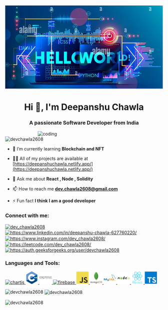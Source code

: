 ![logo](https://github.com/Devchawla2608/Devchawla2608/blob/main/GithubBanner1.jpg)
 <h1 align="center">Hi 👋, I'm Deepanshu Chawla</h1>
<h3 align="center">A passionate Software Developer from India</h3>

<img align="right" alt ="coding" width="400" src="https://user-images.githubusercontent.com/55389276/140866485-8fb1c876-9a8f-4d6a-98dc-08c4981eaf70.gif">

<p align="left"> <img src="https://komarev.com/ghpvc/?username=devchawla2608&label=Profile%20views&color=0e75b6&style=flat" alt="devchawla2608" /> </p>

- 🌱 I’m currently learning **Blockchain and NFT**

- 👨‍💻 All of my projects are available at [https://deepanshuchawla.netlify.app/](https://deepanshuchawla.netlify.app/)

- 💬 Ask me about **React , Node , Solidity**

- 📫 How to reach me **dev.chawla2608@gmail.com**

- ⚡ Fun fact **I think I am a good developer**

<h3 align="left">Connect with me:</h3>
<p align="left">
<a href="https://twitter.com/dev_chawla2608" target="blank"><img align="center" src="https://raw.githubusercontent.com/rahuldkjain/github-profile-readme-generator/master/src/images/icons/Social/twitter.svg" alt="dev_chawla2608" height="30" width="40" /></a>
<a href="https://linkedin.com/in/https://www.linkedin.com/in/deepanshu-chawla-627760220/" target="blank"><img align="center" src="https://raw.githubusercontent.com/rahuldkjain/github-profile-readme-generator/master/src/images/icons/Social/linked-in-alt.svg" alt="https://www.linkedin.com/in/deepanshu-chawla-627760220/" height="30" width="40" /></a>
<a href="https://instagram.com/https://www.instagram.com/dev_chawla2608/" target="blank"><img align="center" src="https://raw.githubusercontent.com/rahuldkjain/github-profile-readme-generator/master/src/images/icons/Social/instagram.svg" alt="https://www.instagram.com/dev_chawla2608/" height="30" width="40" /></a>
<a href="https://www.leetcode.com/https://leetcode.com/dev_chawla2608/" target="blank"><img align="center" src="https://raw.githubusercontent.com/rahuldkjain/github-profile-readme-generator/master/src/images/icons/Social/leet-code.svg" alt="https://leetcode.com/dev_chawla2608/" height="30" width="40" /></a>
<a href="https://auth.geeksforgeeks.org/user/https://auth.geeksforgeeks.org/user/devchawla2608" target="blank"><img align="center" src="https://raw.githubusercontent.com/rahuldkjain/github-profile-readme-generator/master/src/images/icons/Social/geeks-for-geeks.svg" alt="https://auth.geeksforgeeks.org/user/devchawla2608" height="30" width="40" /></a>
</p>

<h3 align="left">Languages and Tools:</h3>
<p align="left"> <a href="https://www.chartjs.org" target="_blank" rel="noreferrer"> <img src="https://www.chartjs.org/media/logo-title.svg" alt="chartjs" width="40" height="40"/> </a> <a href="https://www.w3schools.com/cpp/" target="_blank" rel="noreferrer"> <img src="https://raw.githubusercontent.com/devicons/devicon/master/icons/cplusplus/cplusplus-original.svg" alt="cplusplus" width="40" height="40"/> </a> <a href="https://expressjs.com" target="_blank" rel="noreferrer"> <img src="https://raw.githubusercontent.com/devicons/devicon/master/icons/express/express-original-wordmark.svg" alt="express" width="40" height="40"/> </a> <a href="https://firebase.google.com/" target="_blank" rel="noreferrer"> <img src="https://www.vectorlogo.zone/logos/firebase/firebase-icon.svg" alt="firebase" width="40" height="40"/> </a> <a href="https://developer.mozilla.org/en-US/docs/Web/JavaScript" target="_blank" rel="noreferrer"> <img src="https://raw.githubusercontent.com/devicons/devicon/master/icons/javascript/javascript-original.svg" alt="javascript" width="40" height="40"/> </a> <a href="https://www.mongodb.com/" target="_blank" rel="noreferrer"> <img src="https://raw.githubusercontent.com/devicons/devicon/master/icons/mongodb/mongodb-original-wordmark.svg" alt="mongodb" width="40" height="40"/> </a> <a href="https://www.mysql.com/" target="_blank" rel="noreferrer"> <img src="https://raw.githubusercontent.com/devicons/devicon/master/icons/mysql/mysql-original-wordmark.svg" alt="mysql" width="40" height="40"/> </a> <a href="https://nodejs.org" target="_blank" rel="noreferrer"> <img src="https://raw.githubusercontent.com/devicons/devicon/master/icons/nodejs/nodejs-original-wordmark.svg" alt="nodejs" width="40" height="40"/> </a> <a href="https://reactjs.org/" target="_blank" rel="noreferrer"> <img src="https://raw.githubusercontent.com/devicons/devicon/master/icons/react/react-original-wordmark.svg" alt="react" width="40" height="40"/> </a> <a href="https://www.typescriptlang.org/" target="_blank" rel="noreferrer"> <img src="https://raw.githubusercontent.com/devicons/devicon/master/icons/typescript/typescript-original.svg" alt="typescript" width="40" height="40"/> </a> </p>

<p><img align="left" src="https://github-readme-stats.vercel.app/api/top-langs?username=devchawla2608&show_icons=true&locale=en&layout=compact" alt="devchawla2608" /></p>

<p>&nbsp;<img align="center" src="https://github-readme-stats.vercel.app/api?username=devchawla2608&show_icons=true&locale=en" alt="devchawla2608" /></p>

<p><img align="center" src="https://github-readme-streak-stats.herokuapp.com/?user=devchawla2608&" alt="devchawla2608" /></p>
